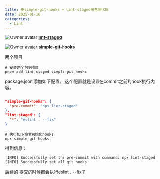 ```yaml
---
title: 用simple-git-hooks + lint-staged来整理代码
date: 2025-01-16
categories:
  - Lint
---
```



![Owner avatar](https://avatars.githubusercontent.com/u/142687600?s=48&v=4) **[lint-staged](https://github.com/lint-staged/lint-staged)** 

![Owner avatar](https://avatars.githubusercontent.com/u/33755274?s=48&v=4) **[simple-git-hooks](https://github.com/toplenboren/simple-git-hooks)** 

两个项目

```shell
# 安装两个包到项目
pnpm add lint-staged simple-git-hooks
```

package.json 添加如下配置。
这个配置就是设置在commit之前的hook执行内容。
```json

"simple-git-hooks": {  
  "pre-commit": "npx lint-staged"  
},  
"lint-staged": {  
  "*": "eslint . --fix"  
}
```

```shell
# 执行如下命令初始化hooks
npx simple-git-hooks
```

得到信息：

```
[INFO] Successfully set the pre-commit with command: npx lint-staged
[INFO] Successfully set all git hooks
```

后续的 提交的时候都会执行eslint . --fix了
